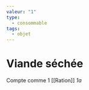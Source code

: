 ```yaml
---
valeur: "1"
type:
  - consommable
tags:
  - objet
---
```

# Viande séchée

Compte comme 1 [[Ration]]
*1a*
